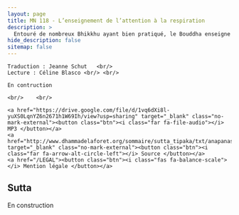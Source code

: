 ```yaml
---
layout: page
title: MN 118 - L’enseignement de l’attention à la respiration
description: >
  Entouré de nombreux Bhikkhu ayant bien pratiqué, le Bouddha enseigne la pleine conscience de la respiration en détail, montrant comment ils se rapportent aux quatre types de méditation de pleine conscience.
hide_description: false
sitemap: false
---
```


<div class="center">

    Traduction : Jeanne Schut   <br/>
    Lecture : Céline Blasco <br/> <br/>

    En contruction

    <br/>    <br/>

    <a href="https://drive.google.com/file/d/1vq6dXi8l-yuXS0LqnYZ6n2671h1W69Ih/view?usp=sharing" target="_blank" class="no-mark-external"><button class="btn"><i class="far fa-file-audio"></i> MP3 </button></a>
    <a href="http://www.dhammadelaforet.org/sommaire/sutta_tipaka/txt/anapanasati_sutta.html" target="_blank" class="no-mark-external"><button class="btn"><i class="far fa-arrow-alt-circle-left"></i> Source </button></a>
    <a href="/LEGAL"><button class="btn"><i class="fas fa-balance-scale"></i> Mention légale </button></a>

</div>

## Sutta

En construction

